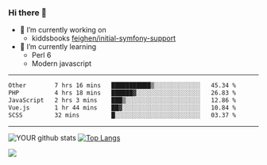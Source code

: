 ### Hi there 👋

- 🔭 I’m currently working on
  - kiddsbooks [feighen/initial-symfony-support](https://github.com/noondaysun/kiddsbooks.com/tree/feighen/initial-symfony-support)
- 🌱 I’m currently learning
  - Perl 6
  - Modern javascript

---
<!--START_SECTION:waka-->

```txt
Other        7 hrs 16 mins   ███████████▒░░░░░░░░░░░░░   45.34 %
PHP          4 hrs 18 mins   ██████▓░░░░░░░░░░░░░░░░░░   26.83 %
JavaScript   2 hrs 3 mins    ███▒░░░░░░░░░░░░░░░░░░░░░   12.86 %
Vue.js       1 hr 44 mins    ██▓░░░░░░░░░░░░░░░░░░░░░░   10.84 %
SCSS         32 mins         █░░░░░░░░░░░░░░░░░░░░░░░░   03.37 %
```

<!--END_SECTION:waka-->
---
![YOUR github stats](https://github-readme-stats.vercel.app/api?username=noondaysun&show_icons=true&theme=onedark) [![Top Langs](https://github-readme-stats.vercel.app/api/top-langs/?username=noondaysun&layout=compact&theme=onedark)](https://github.com/anuraghazra/github-readme-stats)

[<img src="https://img.shields.io/badge/linkedin-%230077B5.svg?&style=for-the-badge&logo=linkedin&logoColor=white" />](https://www.linkedin.com/in/feighen-oosterbroek-9630a514a/)

<!--
**noondaysun/noondaysun** is a ✨ _special_ ✨ repository because its `README.md` (this file) appears on your GitHub profile.

Here are some ideas to get you started:

- 🔭 I’m currently working on ...
- 🌱 I’m currently learning ...
- 👯 I’m looking to collaborate on ...
- 🤔 I’m looking for help with ...
- 💬 Ask me about ...
- 📫 How to reach me: ...
- 😄 Pronouns: ...
- ⚡ Fun fact: ...
-->
